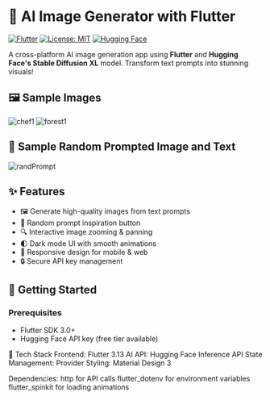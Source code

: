 # 🎨 AI Image Generator with Flutter

[![Flutter](https://img.shields.io/badge/Flutter-%2302569B.svg?style=for-the-badge&logo=Flutter&logoColor=white)](https://flutter.dev)
[![License: MIT](https://img.shields.io/badge/License-MIT-yellow.svg)](https://opensource.org/licenses/MIT)
[![Hugging Face](https://img.shields.io/badge/%F0%9F%A4%97-Hugging%20Face-ffd21f)](https://huggingface.co)

A cross-platform AI image generation app using **Flutter** and **Hugging Face's Stable Diffusion XL** model. Transform text prompts into stunning visuals!

## 🖼️ Sample Images
![chef1](https://github.com/user-attachments/assets/dbed58a8-81da-4999-a7a3-e650c2ab8468)
![forest1](https://github.com/user-attachments/assets/035df0a5-c641-428d-9e93-f6991faefa17)

## 🎲 Sample Random Prompted Image and Text
![randPrompt](https://github.com/user-attachments/assets/6288c1a1-2a16-4128-9eeb-9b0a1f167edd)


## ✨ Features

- 🖼️ Generate high-quality images from text prompts
- 🎲 Random prompt inspiration button
- 🔍 Interactive image zooming & panning
- 🌓 Dark mode UI with smooth animations
- 📱 Responsive design for mobile & web
- 🔒 Secure API key management

## 🚀 Getting Started

### Prerequisites
- Flutter SDK 3.0+
- Hugging Face API key (free tier available)

🤖 Tech Stack
Frontend: Flutter 3.13
AI API: Hugging Face Inference API
State Management: Provider
Styling: Material Design 3

Dependencies:
http for API calls
flutter_dotenv for environment variables
flutter_spinkit for loading animations
